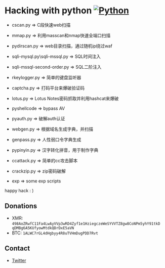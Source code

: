 # Hacking with python  [![Python](https://img.shields.io/badge/Python-red.svg)](http://www.python.org/download/)

-  cscan.py => C段快速web扫描

-  mmap.py => 利用masscan和nmap快速全端口扫描

-  pydirscan.py => web目录扫描，通过随机ip绕过waf

-  sqli-mysql.py\sqli-mssql.py => SQL时间注入

- sqli-mssql-second-order.py  => SQL二阶注入

- rkeylogger.py => 简单的键盘监听器

- captcha.py => 打码平台来爆破验证码

- lotus.py   => Lotus Notes密码抓取并利用hashcat来爆破

- pyshellcode => bypass AV

-  pyauth.py => 破解auth认证

-  webgen.py => 根据域名生成字典，并扫描       

-  genpass.py => 人性弱口令字典生成   

-  pypinyin.py => 汉字转化拼音，用于制作字典                                            

-  ccattack.py => 简单的cc攻击脚本

-  crackzip.py =>  zip密码破解

- exp => some exp scripts

happy hack  : )

## Donations
* XMR: `498AoZRwfC11Fa4LwAyVVp3wRD4Zyf1e1HziegczeWeSYVVTZ8gw8CoNPm5yhY91tkDqDMBg6A5KUfyowMtdkQDrDxE5aVN`
* BTC: `1ALWC7rGL4dHgbyy4R8uTVHmDugPDD7Rvt`

## Contact
- [Twitter](https://twitter.com/j3ers3)
